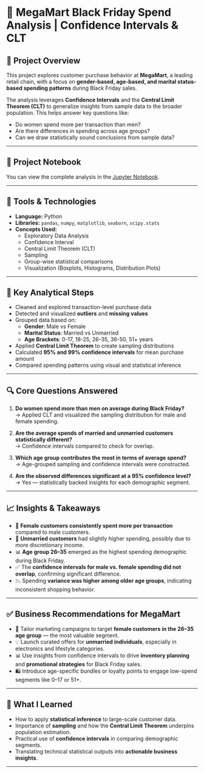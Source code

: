 # 🛒 MegaMart Black Friday Spend Analysis | Confidence Intervals & CLT

## 📌 Project Overview

This project explores customer purchase behavior at **MegaMart**, a leading retail chain, with a focus on **gender-based, age-based, and marital status-based spending patterns** during Black Friday sales.

The analysis leverages **Confidence Intervals** and the **Central Limit Theorem (CLT)** to generalize insights from sample data to the broader population. This helps answer key questions like:

- Do women spend more per transaction than men?
- Are there differences in spending across age groups?
- Can we draw statistically sound conclusions from sample data?

---

## 📓 Project Notebook

You can view the complete analysis in the [Jupyter Notebook](./).

---

## 🧰 Tools & Technologies

- **Language:** Python  
- **Libraries:** `pandas`, `numpy`, `matplotlib`, `seaborn`, `scipy.stats`  
- **Concepts Used:**  
  - Exploratory Data Analysis  
  - Confidence Interval  
  - Central Limit Theorem (CLT)  
  - Sampling  
  - Group-wise statistical comparisons  
  - Visualization (Boxplots, Histograms, Distribution Plots)

---

## 🧪 Key Analytical Steps

- Cleaned and explored transaction-level purchase data
- Detected and visualized **outliers** and **missing values**
- Grouped data based on:
  - **Gender**: Male vs Female
  - **Marital Status**: Married vs Unmarried
  - **Age Brackets**: 0-17, 18-25, 26-35, 36-50, 51+ years
- Applied **Central Limit Theorem** to create sampling distributions
- Calculated **95% and 99% confidence intervals** for mean purchase amount
- Compared spending patterns using visual and statistical inference

---

## 🔍 Core Questions Answered

1. **Do women spend more than men on average during Black Friday?**  
   → Applied CLT and visualized the sampling distribution for male and female spending.

2. **Are the average spends of married and unmarried customers statistically different?**  
   → Confidence intervals compared to check for overlap.

3. **Which age group contributes the most in terms of average spend?**  
   → Age-grouped sampling and confidence intervals were constructed.

4. **Are the observed differences significant at a 95% confidence level?**  
   → Yes — statistically backed insights for each demographic segment.

---

## 📈 Insights & Takeaways

- 👩 **Female customers consistently spent more per transaction** compared to male customers.
- 💍 **Unmarried customers** had slightly higher spending, possibly due to more discretionary income.
- 📊 **Age group 26–35** emerged as the highest spending demographic during Black Friday.
- ✅ The **confidence intervals for male vs. female spending did not overlap**, confirming significant difference.
- 📉 Spending **variance was higher among older age groups**, indicating inconsistent shopping behavior.

---

## ✅ Business Recommendations for MegaMart

- 📣 Tailor marketing campaigns to target **female customers in the 26–35 age group** — the most valuable segment.
- 💡 Launch curated offers for **unmarried individuals**, especially in electronics and lifestyle categories.
- 📊 Use insights from confidence intervals to drive **inventory planning** and **promotional strategies** for Black Friday sales.
- 🛍️ Introduce age-specific bundles or loyalty points to engage low-spend segments like 0–17 or 51+.

---

## 🧠 What I Learned

- How to apply **statistical inference** to large-scale customer data.
- Importance of **sampling** and how the **Central Limit Theorem** underpins population estimation.
- Practical use of **confidence intervals** in comparing demographic segments.
- Translating technical statistical outputs into **actionable business insights**.

---
